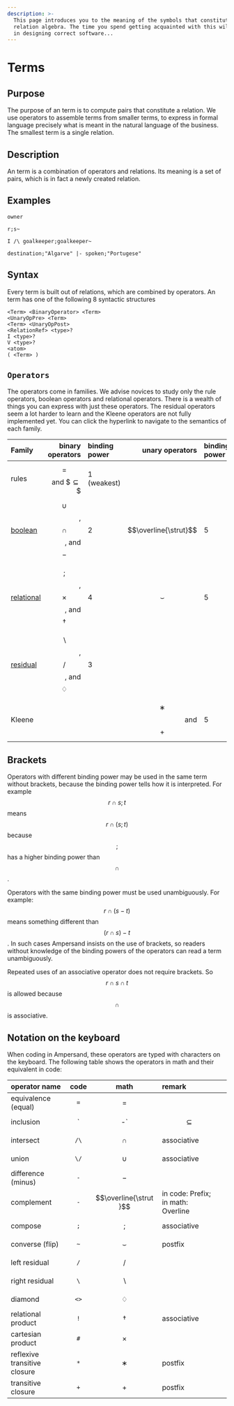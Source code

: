 ```yaml
---
description: >-
  This page introduces you to the meaning of the symbols that constitute
  relation algebra. The time you spend getting acquainted with this will pay off
  in designing correct software...
---
```


# Terms

## Purpose

The purpose of an term is to compute pairs that constitute a relation. We use operators to assemble terms from smaller terms, to express in formal language precisely what is meant in the natural language of the business. The smallest term is a single relation.

## Description

An term is a combination of operators and relations. Its meaning is a set of pairs, which is in fact a newly created relation.

## Examples

`owner`

`r;s~`

`I /\ goalkeeper;goalkeeper~`

`destination;"Algarve" |- spoken;"Portugese"`

## Syntax

Every term is built out of relations, which are combined by operators. An term has one of the following 8 syntactic structures

```text
<Term> <BinaryOperator> <Term>
<UnaryOpPre> <Term>
<Term> <UnaryOpPost>
<RelationRef> <type>?
I <type>?
V <type>?
<atom>
( <Term> )
```

## `Operators`

The operators come in families. We advise novices to study only the rule operators, boolean operators and relational operators. There is a wealth of things you can express with just these operators. The residual operators seem a lot harder to learn and the Kleene operators are not fully implemented yet. You can click the hyperlink to navigate to the semantics of each family.

| Family | binary operators | binding power | unary operators | binding power |
| :--- | ---: | :--- | ---: | :--- |
| rules | $$=$$ and $$\subseteq\$$ | 1 \(weakest\) |  |  |
| [boolean](semantics-in-logic/boolean-operators.md) | $$\cup$$, $$\cap$$, and $$-$$ | 2 | $$\overline{\strut}$$ | 5 |
| [relational](semantics-in-logic/relational-operators.md) | $$;$$, $$\times$$, and $$\dagger$$ | 4 | $$\smallsmile$$ | 5 |
| [residual](semantics-in-logic/residual-operators.md) | $$\backslash$$, $$/$$, and $$♢$$ | 3 |  |  |
| Kleene |  |  | $$∗$$ and $$+$$ | 5 |

## Brackets

Operators with different binding power may be used in the same term without brackets, because the binding power tells how it is interpreted. For example $$r\cap s;t$$ means $$r\cap(s;t)$$ because $$;$$ has a higher binding power than $$\cap$$.

Operators with the same binding power must be used unambiguously. For example: $$r\cap(s-t)$$ means something different than $$(r\cap s)-t$$. In such cases Ampersand insists on the use of brackets, so readers without knowledge of the binding powers of the operators can read a term unambiguously.

Repeated uses of an associative operator does not require brackets. So $$r\cap s \cap t$$ is allowed because $$\cap$$ is associative.

## Notation on the keyboard

When coding in Ampersand, these operators are typed with characters on the keyboard. The following table shows the operators in math and their equivalent in code:

| operator name | code | math | remark |  |
| :--- | :---: | :---: | :--- | :--- |
| equivalence \(equal\) | `=` | $$=$$ |  |  |
| inclusion | \` | -\` | $$\subseteq$$ |  |
| intersect | `/\` | $$∩$$ | associative |  |
| union | `\/` | $$∪$$ | associative |  |
| difference \(minus\) | `-` | $$-$$ |  |  |
| complement | `-` | $$\overline{\strut }$$ | in code: Prefix; in math: Overline |  |
| compose | `;` | $$;$$ | associative |  |
| converse \(flip\) | `~` | $$\smallsmile$$ | postfix |  |
| left residual | `/` | $$/$$ |  |  |
| right residual | `\` | $$\backslash$$ |  |  |
| diamond | `<>` | $$♢$$ |  |  |
| relational product | `!` | $$†$$ | associative |  |
| cartesian product | `#` | $$\times$$ |  |  |
| reflexive transitive closure | `*` | $$∗$$ | postfix |  |
| transitive closure | `+` | $$+$$ | postfix |  |

